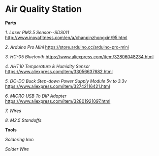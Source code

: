 # Air Quality Station

**Parts**

*1. Laser PM2.5 Sensor--SDS011*
http://www.inovafitness.com/en/a/chanpinzhongxin/95.html

*2. Arduino Pro Mini*
https://store.arduino.cc/arduino-pro-mini

*3. HC-05 Bluetooth*
https://www.aliexpress.com/item/32806048234.html

*4. AHT10 Temperature & Humidity Sensor*
https://www.aliexpress.com/item/33056637682.html

*5. DC-DC Buck Step-down Power Supply Module 5v to 3.3v*
https://www.aliexpress.com/item/32742116421.html

*6. MICRO USB To DIP Adapter*
https://www.aliexpress.com/item/32801921097.html

*7. Wires*

*8. M2.5 Standoffs*

**Tools**

*Soldering Iron*

*Solder Wire*
